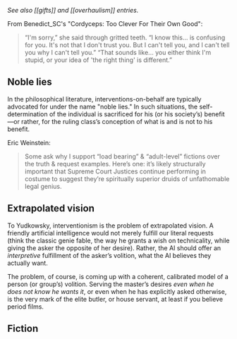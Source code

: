 _See also [[gifts]] and [[overhaulism]] entries._

From Benedict_SC's "Cordyceps: Too Clever For Their Own Good":
> “I'm sorry,” she said through gritted teeth. “I know this... is confusing for you. It's not that I don't trust you. But I can't tell you, and I can't tell you why I can't tell you.”
> “That sounds like... you either think I'm stupid, or your idea of 'the right thing' is different.”

## Noble lies

In the philosophical literature, interventions-on-behalf are typically advocated for under the name "noble lies." In such situations, the self-determination of the individual is sacrificed for his (or his society’s) benefit—or rather, for the ruling class’s conception of what is and is not to his benefit.

Eric Weinstein:
> Some ask why I support “load bearing” & “adult-level” fictions over the truth & request examples. Here’s one: it’s likely structurally important that Supreme Court Justices continue performing in costume to suggest they’re spiritually superior druids of unfathomable legal genius.

## Extrapolated vision

To Yudkowsky, interventionism is the problem of extrapolated vision. A friendly artificial intelligence would not merely fulfill our literal requests (think the classic genie fable, the way he grants a wish on technicality, while giving the asker the opposite of her desire). Rather, the AI should offer an _interpretive_ fulfillment of the asker’s volition, what the AI believes they actually want. 

The problem, of course, is coming up with a coherent, calibrated model of a person (or group’s) volition. Serving the master’s desires _even when he does not know he wants it_, or even when he has explicitly asked otherwise, is the very mark of the elite butler, or house servant, at least if you believe period films.

## Fiction

